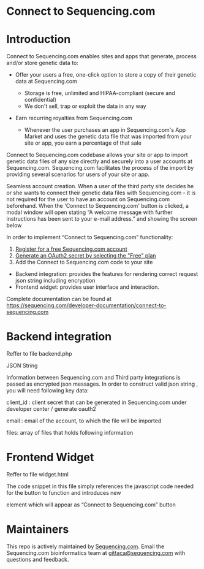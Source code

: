 # Connect to Sequencing.com

# Introduction

Connect to Sequencing.com enables sites and apps that generate, process and/or store genetic data to:
* Offer your users a free, one-click option to store a copy of their genetic data at Sequencing.com
  * Storage is free, unlimited and HIPAA-compliant (secure and confidential)
  * We don't sell, trap or exploit the data in any way
  
* Earn recurring royalties from Sequencing.com
  * Whenever the user purchases an app in Sequencing.com's App Market and uses the genetic data file that was imported from your site or app, you earn a percentage of that sale

Connect to Sequencing.com codebase allows your site or app to import genetic data files of any size directly and securely into a user accounts at Sequencing.com. Sequencing.com facilitates the process of the import by providing several scenarios for users of your site or app.

Seamless account creation. When a user of the third party site decides he or she wants to connect their genetic data files with Sequencing.com - it is not required for the user to have an account on Sequencing.com beforehand. When the 'Connect to Sequencing.com' button is clicked, a modal window will open stating “A welcome message with further instructions has been sent to your e-mail address.” and showing the screen below

In order to implement “Connect to Sequencing.com” functionality:

1) [Register for a free Sequencing.com account](https://sequencing.com/user/register)
2) [Generate an OAuth2 secret by selecting the "Free" plan](https://sequencing.com/plans)
3) Add the Connect to Sequencing.com code to your site
* Backend integration: provides the features for rendering correct request json string including encryption
* Frontend widget: provides user interface and interaction.

Complete documentation can be found at https://sequencing.com/developer-documentation/connect-to-sequencing.com

# Backend integration

Reffer to file backend.php

JSON String

Information between Sequencing.com and Third party integrations is passed as encrypted json messages. In order to construct valid json string , you will need following key data:

client_id : client secret that can be generated in Sequencing.com under developer center / generate oauth2

email : email of the account, to which the file will be imported

files: array of files that holds following information

# Frontend Widget 

Reffer to file widget.html

The code snippet in this file simply references the javascript code needed for the button to function and introduces new <div> element which will appear as “Connect to Sequencing.com” button

Maintainers
======================================
This repo is actively maintained by [Sequencing.com](https://sequencing.com/). Email the Sequencing.com bioinformatics team at gittaca@sequencing.com with questions and feedback.
